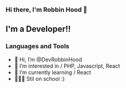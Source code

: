 ### Hi there, I'm Robbin Hood 👋

## I'm a Developer!!

### Languages and Tools

- 👋 Hi, I’m @DevRobbinHood
- 👀 I’m interested in / PHP, Javascript, React 
- 🌱 I’m currently learning / React
- 👨🏼‍💻 Stil on school :)
